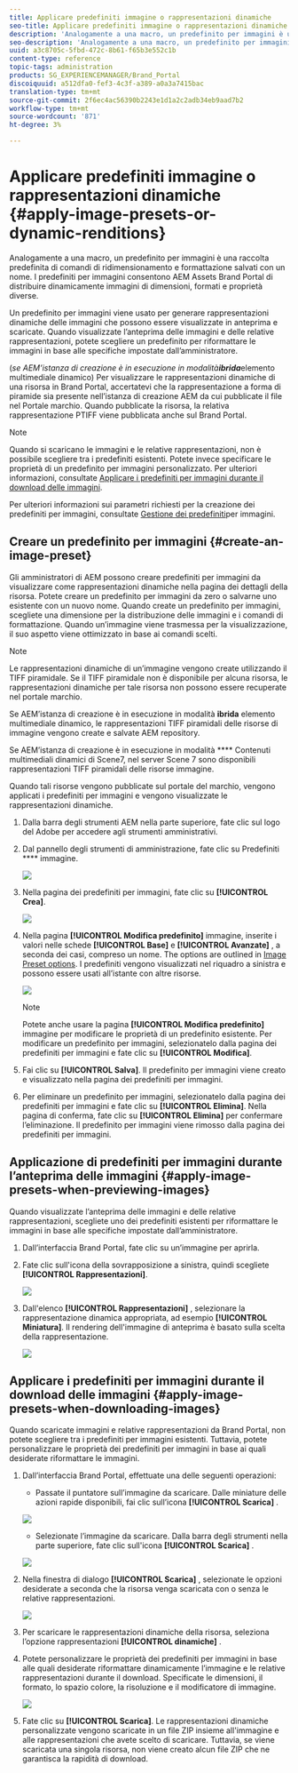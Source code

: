 ```yaml
---
title: Applicare predefiniti immagine o rappresentazioni dinamiche
seo-title: Applicare predefiniti immagine o rappresentazioni dinamiche
description: 'Analogamente a una macro, un predefinito per immagini è una raccolta predefinita di comandi di ridimensionamento e formattazione salvati con un nome. I predefiniti per immagini consentono  AEM Assets Brand Portal di distribuire dinamicamente immagini di dimensioni, formati e proprietà diverse. '
seo-description: 'Analogamente a una macro, un predefinito per immagini è una raccolta predefinita di comandi di ridimensionamento e formattazione salvati con un nome. I predefiniti per immagini consentono  AEM Assets Brand Portal di distribuire dinamicamente immagini di dimensioni, formati e proprietà diverse. '
uuid: a3c8705c-5fbd-472c-8b61-f65b3e552c1b
content-type: reference
topic-tags: administration
products: SG_EXPERIENCEMANAGER/Brand_Portal
discoiquuid: a512dfa0-fef3-4c3f-a389-a0a3a7415bac
translation-type: tm+mt
source-git-commit: 2f6ec4ac56390b2243e1d1a2c2adb34eb9aad7b2
workflow-type: tm+mt
source-wordcount: '871'
ht-degree: 3%

---
```



# Applicare predefiniti immagine o rappresentazioni dinamiche {#apply-image-presets-or-dynamic-renditions}

Analogamente a una macro, un predefinito per immagini è una raccolta predefinita di comandi di ridimensionamento e formattazione salvati con un nome. I predefiniti per immagini consentono  AEM Assets Brand Portal di distribuire dinamicamente immagini di dimensioni, formati e proprietà diverse.

Un predefinito per immagini viene usato per generare rappresentazioni dinamiche delle immagini che possono essere visualizzate in anteprima e scaricate. Quando visualizzate l’anteprima delle immagini e delle relative rappresentazioni, potete scegliere un predefinito per riformattare le immagini in base alle specifiche impostate dall’amministratore.

(*se AEM’istanza di creazione è in esecuzione in modalità&#x200B;**ibrida***elemento multimediale dinamico) Per visualizzare le rappresentazioni dinamiche di una risorsa in Brand Portal, accertatevi che la rappresentazione a forma di piramide sia presente nell’istanza di creazione AEM da cui pubblicate il file nel Portale marchio. Quando pubblicate la risorsa, la relativa rappresentazione PTIFF viene pubblicata anche sul Brand Portal.

>[!NOTE]
>
>Quando si scaricano le immagini e le relative rappresentazioni, non è possibile scegliere tra i predefiniti esistenti. Potete invece specificare le proprietà di un predefinito per immagini personalizzato. Per ulteriori informazioni, consultate [Applicare i predefiniti per immagini durante il download delle immagini](../using/brand-portal-image-presets.md#main-pars-text-1403412644).


Per ulteriori informazioni sui parametri richiesti per la creazione dei predefiniti per immagini, consultate [Gestione dei predefiniti](https://docs.adobe.com/docs/en/AEM/6-0/administer/integration/dynamic-media/image-presets.html)per immagini.

## Creare un predefinito per immagini {#create-an-image-preset}

Gli amministratori di AEM possono creare predefiniti per immagini da visualizzare come rappresentazioni dinamiche nella pagina dei dettagli della risorsa. Potete creare un predefinito per immagini da zero o salvarne uno esistente con un nuovo nome. Quando create un predefinito per immagini, scegliete una dimensione per la distribuzione delle immagini e i comandi di formattazione. Quando un’immagine viene trasmessa per la visualizzazione, il suo aspetto viene ottimizzato in base ai comandi scelti.

>[!NOTE]
>
>Le rappresentazioni dinamiche di un’immagine vengono create utilizzando il TIFF piramidale. Se il TIFF piramidale non è disponibile per alcuna risorsa, le rappresentazioni dinamiche per tale risorsa non possono essere recuperate nel portale marchio.
>
>Se AEM’istanza di creazione è in esecuzione in modalità **ibrida** elemento multimediale dinamico, le rappresentazioni TIFF piramidali delle risorse di immagine vengono create e salvate AEM repository.
>
>Se AEM’istanza di creazione è in esecuzione in modalità **** Contenuti multimediali dinamici di Scene7, nel server Scene 7 sono disponibili rappresentazioni TIFF piramidali delle risorse immagine.
>
>Quando tali risorse vengono pubblicate sul portale del marchio, vengono applicati i predefiniti per immagini e vengono visualizzate le rappresentazioni dinamiche.


1. Dalla barra degli strumenti AEM nella parte superiore, fate clic sul logo del Adobe  per accedere agli strumenti amministrativi.

1. Dal pannello degli strumenti di amministrazione, fate clic su Predefiniti **** immagine.

   ![](assets/admin-tools-panel-4.png)

1. Nella pagina dei predefiniti per immagini, fate clic su **[!UICONTROL Crea]**.

   ![](assets/image_preset_homepage.png)

1. Nella pagina **[!UICONTROL Modifica predefinito]** immagine, inserite i valori nelle schede **[!UICONTROL Base]** e **[!UICONTROL Avanzate]** , a seconda dei casi, compreso un nome. The options are outlined in [Image Preset options](https://docs.adobe.com/docs/en/AEM/6-0/administer/integration/dynamic-media/image-presets.html#Image%20preset%20options). I predefiniti vengono visualizzati nel riquadro a sinistra e possono essere usati all’istante con altre risorse.

   ![](assets/image_preset_create.png)

   >[!NOTE]
   >
   >Potete anche usare la pagina **[!UICONTROL Modifica predefinito]** immagine per modificare le proprietà di un predefinito esistente. Per modificare un predefinito per immagini, selezionatelo dalla pagina dei predefiniti per immagini e fate clic su **[!UICONTROL Modifica]**.

1. Fai clic su **[!UICONTROL Salva]**. Il predefinito per immagini viene creato e visualizzato nella pagina dei predefiniti per immagini.
1. Per eliminare un predefinito per immagini, selezionatelo dalla pagina dei predefiniti per immagini e fate clic su **[!UICONTROL Elimina]**. Nella pagina di conferma, fate clic su **[!UICONTROL Elimina]** per confermare l’eliminazione. Il predefinito per immagini viene rimosso dalla pagina dei predefiniti per immagini.

## Applicazione di predefiniti per immagini durante l’anteprima delle immagini  {#apply-image-presets-when-previewing-images}

Quando visualizzate l’anteprima delle immagini e delle relative rappresentazioni, scegliete uno dei predefiniti esistenti per riformattare le immagini in base alle specifiche impostate dall’amministratore.

1. Dall’interfaccia Brand Portal, fate clic su un’immagine per aprirla.
1. Fate clic sull&#39;icona della sovrapposizione a sinistra, quindi scegliete **[!UICONTROL Rappresentazioni]**.

   ![](assets/image-preset-previewrenditions.png)

1. Dall&#39;elenco **[!UICONTROL Rappresentazioni]** , selezionare la rappresentazione dinamica appropriata, ad esempio **[!UICONTROL Miniatura]**. Il rendering dell&#39;immagine di anteprima è basato sulla scelta della rappresentazione.

   ![](assets/image-preset-previewrenditionthumbnail.png)

## Applicare i predefiniti per immagini durante il download delle immagini {#apply-image-presets-when-downloading-images}

Quando scaricate immagini e relative rappresentazioni da Brand Portal, non potete scegliere tra i predefiniti per immagini esistenti. Tuttavia, potete personalizzare le proprietà dei predefiniti per immagini in base ai quali desiderate riformattare le immagini.

1. Dall’interfaccia Brand Portal, effettuate una delle seguenti operazioni:

   * Passate il puntatore sull’immagine da scaricare. Dalle miniature delle azioni rapide disponibili, fai clic sull’icona **[!UICONTROL Scarica]** .

   ![](assets/downloadsingleasset.png)

   * Selezionate l’immagine da scaricare. Dalla barra degli strumenti nella parte superiore, fate clic sull&#39;icona **[!UICONTROL Scarica]** .

   ![](assets/downloadassets.png)

1. Nella finestra di dialogo **[!UICONTROL Scarica]** , selezionate le opzioni desiderate a seconda che la risorsa venga scaricata con o senza le relative rappresentazioni.

   ![](assets/donload-assets-dialog.png)

1. Per scaricare le rappresentazioni dinamiche della risorsa, seleziona l’opzione rappresentazioni **[!UICONTROL dinamiche]** .
1. Potete personalizzare le proprietà dei predefiniti per immagini in base alle quali desiderate riformattare dinamicamente l’immagine e le relative rappresentazioni durante il download. Specificate le dimensioni, il formato, lo spazio colore, la risoluzione e il modificatore di immagine.

   ![](assets/dynamicrenditions.png)

1. Fate clic su **[!UICONTROL Scarica]**. Le rappresentazioni dinamiche personalizzate vengono scaricate in un file ZIP insieme all&#39;immagine e alle rappresentazioni che avete scelto di scaricare. Tuttavia, se viene scaricata una singola risorsa, non viene creato alcun file ZIP che ne garantisca la rapidità di download.
